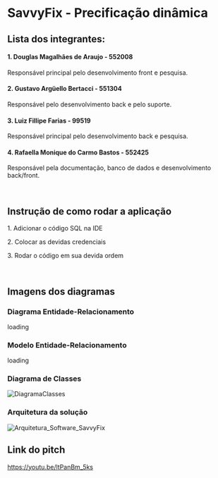 # SavvyFix - Precificação dinâmica

## Lista dos integrantes:
#### 1. Douglas Magalhães de Araujo - 552008
<p>Responsável principal pelo desenvolvimento front e pesquisa.</p>

#### 2. Gustavo Argüello Bertacci - 551304
<p>Responsável pelo desenvolvimento back e pelo suporte.</p>

#### 3. Luiz Fillipe Farias - 99519
<p>Responsável principal pelo desenvolvimento back e pesquisa.</p>

#### 4. Rafaella Monique do Carmo Bastos - 552425
<p>Responsável pela documentação, banco de dados e desenvolvimento back/front.</p><br>

## Instrução de como rodar a aplicação
<p>1. Adicionar o código SQL na IDE</p>
<p>2. Colocar as devidas credenciais</p>
<p>3. Rodar o código em sua devida ordem</p><br>

## Imagens dos diagramas
### Diagrama Entidade-Relacionamento
loading

### Modelo Entidade-Relacionamento
loading

### Diagrama de Classes
![DiagramaClasses](https://github.com/LuizFFarias/challenge-java-savvyfix/assets/85761347/998723f8-4e88-400a-99ff-316a347103b9)

### Arquitetura da solução
![Arquitetura_Software_SavvyFix](https://github.com/rafaellabastos/savvyfix-sql/assets/85761347/1342ae43-ab65-4de7-8b6b-2dc9e87b5318)

## Link do pitch
https://youtu.be/ltPanBm_5ks <br>
